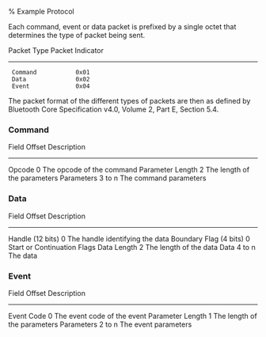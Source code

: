 % Example Protocol

Each command, event or data packet is prefixed by a single octet that determines the type of packet being sent.

  Packet Type    Packet Indicator
 -------------- ------------------
     Command           0x01
     Data              0x02
     Event             0x04
     
The packet format of the different types of packets are then as defined by Bluetooth Core Specification v4.0, Volume 2, Part E, Section 5.4.

### Command

  Field                      Offset      Description
  -----------------  -------------- --------------------------
  Opcode                          0 The opcode of the command
  Parameter Length                2 The length of the parameters
  Parameters                 3 to n The command parameters
  
### Data

  Field                             Offset      Description
  ------------------------ -------------- --------------------------
  Handle (12 bits)                      0 The handle identifying the data
  Boundary Flag (4 bits)                0 Start or Continuation Flags
  Data Length                           2 The length of the data
  Data                                  4 to n The data
  
### Event

  Field                      Offset      Description
  -----------------  -------------- --------------------------
  Event Code                      0 The event code of the event
  Parameter Length                1 The length of the parameters
  Parameters                 2 to n The event parameters
  
